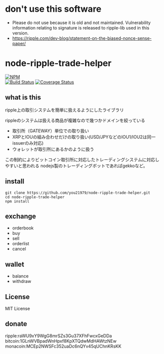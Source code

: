 don't use this software
========================

* Please do not use because it is old and not maintained. Vulnerability information relating to signature is released to ripple-lib used in this version.
* https://ripple.com/dev-blog/statement-on-the-biased-nonce-sense-paper/



node-ripple-trade-helper
========================

[![NPM](https://nodei.co/npm/ripple-trade-helper.png?downloads=true&downloadRank=true&stars=true)](https://nodei.co/npm/ripple-trade-helper)  
[![Build Status](https://secure.travis-ci.org/you21979/node-ripple-trade-helper.png?branch=master)](https://travis-ci.org/you21979/node-ripple-trade-helper)
[![Coverage Status](https://coveralls.io/repos/you21979/node-ripple-trade-helper/badge.png)](https://coveralls.io/r/you21979/node-ripple-trade-helper)  

what is this
------------

ripple上の取引システムを簡単に扱えるようにしたライブラリ

rippleのシステムは扱える商品が複雑なので幾つかドメインを絞っている

* 取引所（GATEWAY）単位での取り扱い
* XRPとIOUの組み合わせだけの取り扱い(USD/JPYなどのIOU1/IOU2は同一issuerのみ対応)
* ウォレットが取引所にあるかのように扱う

この制約によりビットコイン取引所に対応したトレーディングシステムに対応しやすいと思われる
nodejs製のトレーディングボットであればgekkoなど。

install
-------
```
git clone https://github.com/you21979/node-ripple-trade-helper.git
cd node-ripple-trade-helper
npm install
```

exchange
--------

* orderbook
* buy
* sell
* orderlist
* cancel

wallet
------

* balance
* withdraw


License
-------
MIT License

donate
------
ripple:raWU9xY9WgG8mrSZs3Gu37XFhFwcxGeDDa  
bitcoin:1GLnWVBpadWnHpxf8KpXTQdwMdHAWtzNEw  
monacoin:MCEp2NWSFc352uaDc6nQYv45qUChnKRsKK  
